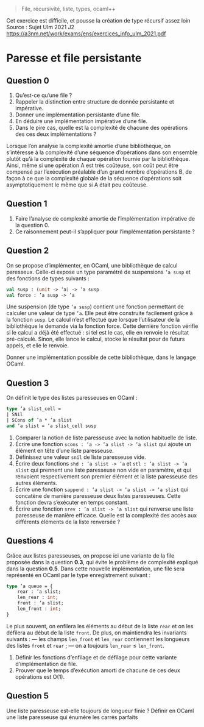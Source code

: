> File, récursivité, liste, types, ocaml++ 

Cet exercice est difficile, et pousse la création de type récursif assez loin
Source : Sujet Ulm 2021 J2 https://a3nm.net/work/exams/ens/exercices_info_ulm_2021.pdf
# Paresse et file persistante

## Question 0
1) Qu’est-ce qu’une file ?
2) Rappeler la distinction entre structure de donnée persistante et impérative.
3) Donner une implémentation persistante d’une file.
4) En déduire une implémentation impérative d’une file.
5) Dans le pire cas, quelle est la complexité de chacune des opérations des ces deux implémentations ?

Lorsque l’on analyse la complexité amortie d’une bibliothèque, on s’intéresse à la complexité d’une séquence d’opérations dans son ensemble plutôt qu’à la complexité de chaque opération fournie par la bibliothèque.
Ainsi, même si une opération A est très coûteuse, son coût peut être compensé par l’exécution préalable d’un grand nombre d’opérations B, de façon à ce que la complexité globale de la séquence d’opérations soit asymptotiquement le même que si A était peu coûteuse.
## Question 1
1) Faire l’analyse de complexité amortie de l’implémentation impérative de la question 0.
2) Ce raisonnement peut-il s’appliquer pour l’implémentation persistante ?

## Question 2
On se propose d’implémenter, en OCaml, une bibliothèque de calcul paresseux. Celle-ci expose un type paramétré de suspensions `’a susp` et des fonctions de types suivants :
```ocaml
val susp : (unit -> ’a) -> ’a susp
val force : ’a susp -> ’a
```
Une suspension (de type `’a susp`) contient une fonction permettant de calculer une valeur de type `’a`.
Elle peut être construite facilement grâce à la fonction `susp`. Le calcul n’est effectué que lorsque l’utilisateur de la bibliothèque le demande via la fonction force. Cette dernière fonction vérifie si le calcul a déjà été effectué : si tel est le cas, elle en renvoie le résultat pré-calculé. Sinon, elle lance le calcul, stocke le résultat pour de futurs appels, et elle le renvoie.

Donner une implémentation possible de cette bibliothèque, dans le langage OCaml.
## Question 3
On définit le type des listes paresseuses en OCaml :
```ocaml
type ’a slist_cell =
| SNil
| SCons of ’a * ’a slist
and ’a slist = ’a slist_cell susp
```

1) Comparer la notion de liste paresseuse avec la notion habituelle de liste.
2) Écrire une fonction `scons : ’a -> ’a slist -> ’a slist` qui ajoute un élément en tête d’une liste paresseuse.
3) Définissez une valeur `snil` de liste paresseuse vide.
3) Écrire deux fonctions `shd : ’a slist -> ’a` et `stl : ’a slist -> ’a slist` qui prennent une liste paresseuse non vide en paramètre, et qui renvoient respectivement son premier élément et la liste paresseuse des autres éléments.
4) Écrire une fonction `sappend : ’a slist -> ’a slist -> ’a slist` qui concatène de manière paresseuse deux listes paresseuses. Cette fonction devra s’exécuter en temps constant.
5) Écrire une fonction `srev : ’a slist -> ’a slist` qui renverse une liste paresseuse de manière efficace. Quelle est la complexité des accès aux différents éléments de la liste renversée ?
## Questions 4
Grâce aux listes paresseuses, on propose ici une variante de la file proposée dans la question **0.3**, qui évite le problème de complexité expliqué dans la question **0.5**. Dans cette nouvelle implémentation, une file sera représenté en OCaml par le type enregistrement suivant :
```ocaml
type ’a queue = {
	rear : ’a slist;
	len_rear : int;
	front : ’a slist;
	len_front : int;
}
```
Le plus souvent, on enfilera les éléments au début de la liste `rear` et on les défilera au début de la liste `front`. De plus, on maintiendra les invariants suivants :
— les champs `len_front` et `len_rear` contiennent les longueurs des listes `front` et `rear` ;
— on a toujours `len_rear` $\le$ `len_front`.

1) Définir les fonctions d’enfilage et de défilage pour cette variante d’implémentation de file.
2) Prouver que le temps d’exécution amorti de chacune de ces deux opérations est O(1).

## Question 5
Une liste paresseuse est-elle toujours de longueur finie ? Définir en OCaml une liste
paresseuse qui énumère les carrés parfaits
<!--stackedit_data:
eyJoaXN0b3J5IjpbLTExMzAxNjM0NTQsMTIxNDk1NzM2XX0=
-->